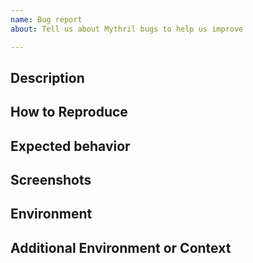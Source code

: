 ```yaml
---
name: Bug report
about: Tell us about Mythril bugs to help us improve

---
```


<!-- Note: did you notice that there is now a template for requesting new features?

Please remove any of the optional sections if they are not applicable. -->

## Description

<!-- Replace this text with a clear and concise description of the bug. -->

## How to Reproduce

<!-- Please show both the input you gave and the
output you got in describing how to reproduce the bug.

For example:

```console
$ semyth <command-line-options>
==== Exception state ====
Type: ...
Contract: ...
Function name: ...
...
$
```

or perhaps:

1. Go to '...'
2. Click on '....'
3. Scroll down to '....'
4. See error


If there is a Solidity source code or a bytecode
that is involved, please provide that or links to it.

-->

## Expected behavior

<!-- A clear and concise description of what you expected to happen. -->

## Screenshots

<!-- This section is optional.

If applicable, add screenshots to help explain your problem.

-->

## Environment

<!-- This section sometimes is optional but helpful to us.

Please modify for your setup

- Mythril version: output from  `semyth version` or `pip show mythril`
- Solidity compiler and version: `solc --version`
- Python version: `python -V`
- OS and Version: [e.g. Mac OS High Sierra]

-->

## Additional Environment or Context

<!-- This section is optional.

Add any other context about the problem here or special environment setup.

Thanks for helping!

-->

